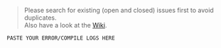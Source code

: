 > Please search for existing (open and closed) issues first to avoid duplicates.  
Also have a look at the [Wiki](https://github.com/spacehuhntech/esp8266_deauther/wiki).  

```
PASTE YOUR ERROR/COMPILE LOGS HERE
```